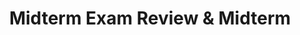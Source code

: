 ---
layout: module
title: Midterm Exam Review & Midterm
type: topic
num: 6
draft: 1
start_date: 2025-10-08
exams: [1]
readings:
    - start_date: 2025-10-09
      type: reading
      citation: >
        Please review all of the readings and study questions assigned thus far, in preparation for the mid-term review.
      required: 1
slides: 
    - start_date: 2025-10-09
      type: lecture
      num: 9
      draft: 0
      url: https://docs.google.com/presentation/d/1gpnnmQMhnbPIN9LNTKmgwA9xCRFfC3cA/edit?usp=sharing&ouid=113376576186080604800&rtpof=true&sd=true
      title: Mid-Semester Review
activities:
    - start_date: 2025-10-09
      title: Mid Semester Review Cheat Sheet
      draft: 0
      type: activity
      num: 7
      url: https://docs.google.com/document/d/1ndbJIzzeThLWx43AvMR9wdzi0HVCeWHQ/edit?usp=sharing&ouid=113376576186080604800&rtpof=true&sd=true
---
